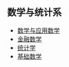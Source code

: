## 数学与统计系

- [数学与应用数学](grad-application/math/applied-mathematics/README.md)
- [金融数学](grad-application/math/financial-mathematics/README.md)
- [统计学](grad-application/math/statistics/README.md)
- [基础数学](grad-application/math/basic-mathematics/README.md)

